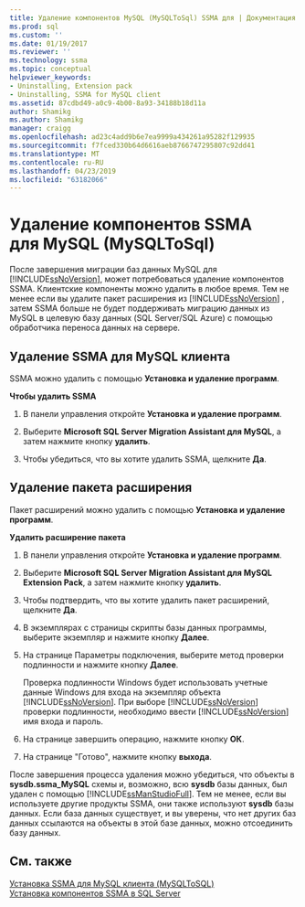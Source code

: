 ```yaml
---
title: Удаление компонентов MySQL (MySQLToSql) SSMA для | Документация Майкрософт
ms.prod: sql
ms.custom: ''
ms.date: 01/19/2017
ms.reviewer: ''
ms.technology: ssma
ms.topic: conceptual
helpviewer_keywords:
- Uninstalling, Extension pack
- Uninstalling, SSMA for MySQL client
ms.assetid: 87cdbd49-a0c9-4b00-8a93-34188b18d11a
author: Shamikg
ms.author: Shamikg
manager: craigg
ms.openlocfilehash: ad23c4add9b6e7ea9999a434261a95282f129935
ms.sourcegitcommit: f7fced330b64d6616aeb8766747295807c92dd41
ms.translationtype: MT
ms.contentlocale: ru-RU
ms.lasthandoff: 04/23/2019
ms.locfileid: "63182066"
---
```

# <a name="removing-the-ssma-for-mysql-components-mysqltosql"></a>Удаление компонентов SSMA для MySQL (MySQLToSql)
После завершения миграции баз данных MySQL для [!INCLUDE[ssNoVersion](../../includes/ssnoversion-md.md)], может потребоваться удаление компонентов SSMA. Клиентские компоненты можно удалить в любое время. Тем не менее если вы удалите пакет расширения из [!INCLUDE[ssNoVersion](../../includes/ssnoversion-md.md)] , затем SSMA больше не будет поддерживать миграцию данных из MySQL в целевую базу данных (SQL Server/SQL Azure) с помощью обработчика переноса данных на сервере.  
  
## <a name="uninstalling-the-ssma-for-mysql-client"></a>Удаление SSMA для MySQL клиента  
SSMA можно удалить с помощью **Установка и удаление программ**.  
  
**Чтобы удалить SSMA**  
  
1.  В панели управления откройте **Установка и удаление программ**.  
  
2.  Выберите **Microsoft SQL Server Migration Assistant для MySQL**, а затем нажмите кнопку **удалить**.  
  
3.  Чтобы убедиться, что вы хотите удалить SSMA, щелкните **Да**.  
  
## <a name="uninstalling-the-extension-pack"></a>Удаление пакета расширения  
Пакет расширений можно удалить с помощью **Установка и удаление программ**.  
  
**Удалить расширение пакета**  
  
1.  В панели управления откройте **Установка и удаление программ**.  
  
2.  Выберите **Microsoft SQL Server Migration Assistant для MySQL Extension Pack**, а затем нажмите кнопку **удалить**.  
  
3.  Чтобы подтвердить, что вы хотите удалить пакет расширений, щелкните **Да**.  
  
4.  В экземплярах с страницы скрипты базы данных программы, выберите экземпляр и нажмите кнопку **Далее**.  
  
5.  На странице Параметры подключения, выберите метод проверки подлинности и нажмите кнопку **Далее**.  
  
    Проверка подлинности Windows будет использовать учетные данные Windows для входа на экземпляр объекта [!INCLUDE[ssNoVersion](../../includes/ssnoversion-md.md)]. При выборе [!INCLUDE[ssNoVersion](../../includes/ssnoversion-md.md)] проверки подлинности, необходимо ввести [!INCLUDE[ssNoVersion](../../includes/ssnoversion-md.md)] имя входа и пароль.  
  
6.  На странице завершить операцию, нажмите кнопку **ОК**.  
  
7.  На странице "Готово", нажмите кнопку **выхода**.  
  
После завершения процесса удаления можно убедиться, что объекты в **sysdb.ssma_MySQL** схемы и, возможно, всю **sysdb** базы данных, был удален с помощью [!INCLUDE[ssManStudioFull](../../includes/ssmanstudiofull-md.md)]. Тем не менее, если вы используете другие продукты SSMA, они также используют **sysdb** базы данных. Если база данных существует, и вы уверены, что нет других баз данных ссылаются на объекты в этой базе данных, можно отсоединить базу данных.  
  
## <a name="see-also"></a>См. также  
[Установка SSMA для MySQL клиента &#40;MySQLToSQL&#41;](../../ssma/mysql/installing-ssma-for-mysql-client-mysqltosql.md)  
[Установка компонентов SSMA в SQL Server](installing-ssma-components-on-sql-server-mysqltosql.md)  
  
